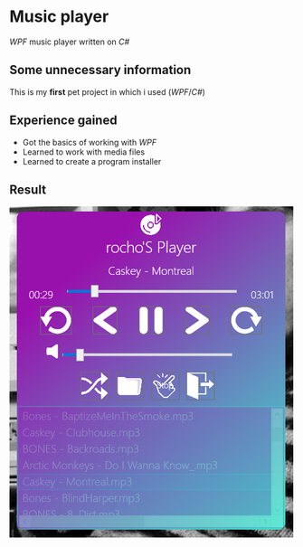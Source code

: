 # Music player
*WPF* music player written on *C#*

## Some unnecessary information
This is my **first** pet project in which i used (*WPF*/*C#*)

## Experience gained

* Got the basics of working with *WPF*
* Learned to work with media files
* Learned to create a program installer

## Result
![Some pictures](https://raw.githubusercontent.com/rochoMonsta/MyMusicPlayer/master/Readme%20images/mp.PNG)